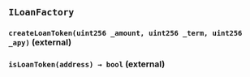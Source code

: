 ## `ILoanFactory`






### `createLoanToken(uint256 _amount, uint256 _term, uint256 _apy)` (external)





### `isLoanToken(address) → bool` (external)






